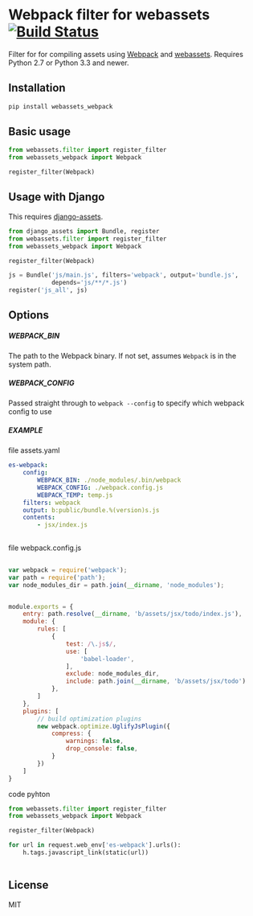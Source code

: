 # Webpack filter for webassets [![Build Status](https://travis-ci.org/suryakencana/webassets-webpack.svg?branch=master)](https://travis-ci.org/suryakencana/webassets-webpack)


Filter for for compiling assets using [Webpack](ttps://webpack.js.org) and [webassets](http://webassets.readthedocs.org). Requires Python 2.7 or Python 3.3 and newer.

## Installation
```bash
pip install webassets_webpack
```

## Basic usage

```python
from webassets.filter import register_filter
from webassets_webpack import Webpack

register_filter(Webpack)
```

## Usage with Django

This requires [django-assets](http://django-assets.readthedocs.org).

```python
from django_assets import Bundle, register
from webassets.filter import register_filter
from webassets_webpack import Webpack

register_filter(Webpack)

js = Bundle('js/main.js', filters='webpack', output='bundle.js',
            depends='js/**/*.js')
register('js_all', js)
```

## Options

##### WEBPACK_BIN

The path to the Webpack binary. If not set, assumes ``Webpack`` is in the system path.

##### WEBPACK_CONFIG

Passed straight through to ``webpack --config`` to specify which webpack
      config to use

##### EXAMPLE

file assets.yaml

```yaml
es-webpack:
    config:
        WEBPACK_BIN: ./node_modules/.bin/webpack
        WEBPACK_CONFIG: ./webpack.config.js
        WEBPACK_TEMP: temp.js
    filters: webpack
    output: b:public/bundle.%(version)s.js
    contents:
        - jsx/index.js
    
```
 
file webpack.config.js
 
```javascript
    
var webpack = require('webpack');
var path = require('path');
var node_modules_dir = path.join(__dirname, 'node_modules');


module.exports = {
    entry: path.resolve(__dirname, 'b/assets/jsx/todo/index.js'),
    module: {
        rules: [
            {
                test: /\.js$/,
                use: [
                    'babel-loader',
                ],
                exclude: node_modules_dir,
                include: path.join(__dirname, 'b/assets/jsx/todo')
            },
        ]
    },
    plugins: [
        // build optimization plugins
        new webpack.optimize.UglifyJsPlugin({
            compress: {
                warnings: false,
                drop_console: false,
            }
        })
    ]
}

```

code pyhton

```python
from webassets.filter import register_filter
from webassets_webpack import Webpack

register_filter(Webpack)

for url in request.web_env['es-webpack'].urls():
    h.tags.javascript_link(static(url))
    
```

## License

MIT
